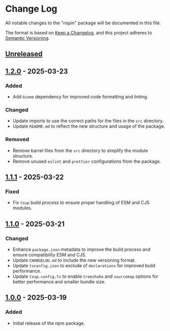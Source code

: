# Change Log

All notable changes to the "nspin" package will be documented in this file.

The format is based on [Keep a Changelog](https://keepachangelog.com/en/1.0.0/),
and this project adheres to [Semantic Versioning](https://semver.org/spec/v2.0.0.html).

## [Unreleased]

## [1.2.0] - 2025-03-23

### Added

- Add `biome` dependency for improved code formatting and linting.

### Changed

- Update imports to use the correct paths for the files in the `src` directory.
- Update `README.md` to reflect the new structure and usage of the package.

### Removed

- Remove barrel files from the `src` directory to simplify the module structure.
- Remove unused `eslint` and `prettier` configurations from the package.

## [1.1.1] - 2025-03-22

### Fixed

- Fix `tsup` build process to ensure proper handling of ESM and CJS modules.

## [1.1.0] - 2025-03-21

### Changed

- Enhance `package.json` metadata to improve the build process and ensure compatibility ESM and CJS.
- Update `CHANGELOG.md` to include the new versioning format.
- Update `tsconfig.json` to exclude of `declarations` for improved build performance.
- Update `tsup.config.ts` to enable `treeshake` and `sourcemap` options for better performance and smaller bundle size.

## [1.0.0] - 2025-03-19

### Added

- Initial release of the npm package.

[Unreleased]: https://github.com/ManuelGil/nspin/compare/v1.2.0...HEAD
[1.2.0]: https://github.com/ManuelGil/nspin/compare/v1.1.1...v1.2.0
[1.1.1]: https://github.com/ManuelGil/nspin/compare/v1.1.0...v1.1.1
[1.1.0]: https://github.com/ManuelGil/nspin/compare/v1.0.0...v1.1.0
[1.0.0]: https://github.com/ManuelGil/nspin/releases/tag/v1.0.0
